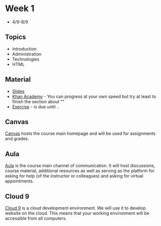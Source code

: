 # Week 1

* 4/9-8/9

## Topics

* Introduction
* Administration
* Technologies
* HTML

## Material

* [Slides](slides.pdf)
* [Khan Academy]() - You can progress at your own speed but try at least
to finish the section about ""
* [Exercise]() - is due until ..

## Canvas

[Canvas](https://canvas.aup.edu/courses/9) hosts the course main
homepage and will be used for assignments and grades.

## Aula

[Aula](https://app.aula.education/#/dashboard/UZlcrTRm0o) is the course
main channel of communication. It will host discussions, course
material, additional resources as well as serving as the platform for
asking for help (of the instructor or colleagues) and asking for virtual
appointments.

## Cloud 9

[Cloud 9](https://c9.io) is a cloud development environment. We will use
it to develop website on the cloud. This means that your working
environment will be accessible from all computers.

